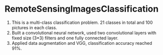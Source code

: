 # RemoteSensingImagesClassification
1. This is a multi-class classification problem. 21 classes in total and 100 pictures in each class. 
2. Built a convolutional neural network, used two convolutional layers with fixed size (3*3) filters and one fully connected layer. 
3. Applied data augmentation and VGG, classification accuracy reached 91%. 
